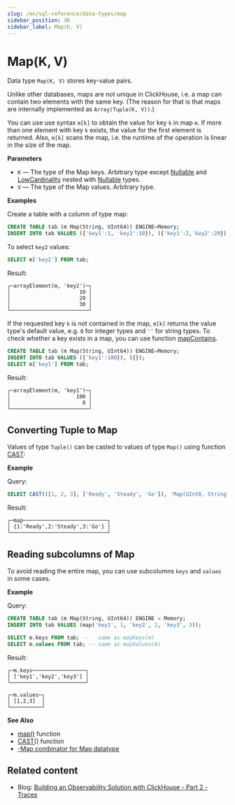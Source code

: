 ```yaml
---
slug: /en/sql-reference/data-types/map
sidebar_position: 36
sidebar_label: Map(K, V)
---
```


# Map(K, V)

Data type `Map(K, V)` stores key-value pairs.

Unlike other databases, maps are not unique in ClickHouse, i.e. a map can contain two elements with the same key.
(The reason for that is that maps are internally implemented as `Array(Tuple(K, V))`.)

You can use use syntax `m[k]` to obtain the value for key `k` in map `m`.
If more than one element with key `k` exists, the value for the first element is returned.
Also, `m[k]` scans the map, i.e. the runtime of the operation is linear in the size of the map.

**Parameters**

- `K` — The type of the Map keys. Arbitrary type except [Nullable](../../sql-reference/data-types/nullable.md) and [LowCardinality](../../sql-reference/data-types/lowcardinality.md) nested with [Nullable](../../sql-reference/data-types/nullable.md) types.
- `V` — The type of the Map values. Arbitrary type.

**Examples**

Create a table with a column of type map:

``` sql
CREATE TABLE tab (m Map(String, UInt64)) ENGINE=Memory;
INSERT INTO tab VALUES ({'key1':1, 'key2':10}), ({'key1':2,'key2':20}), ({'key1':3,'key2':30});
```

To select `key2` values:

```sql
SELECT m['key2'] FROM tab;
```

Result:

```text
┌─arrayElement(m, 'key2')─┐
│                      10 │
│                      20 │
│                      30 │
└─────────────────────────┘
```

If the requested key `k` is not contained in the map, `m[k]` returns the value type's default value, e.g. `0` for integer types and `''` for string types.
To check whether a key exists in a map, you can use function [mapContains](../../sql-reference/functions/tuple-map-functions#mapcontains).

```sql
CREATE TABLE tab (m Map(String, UInt64)) ENGINE=Memory;
INSERT INTO tab VALUES ({'key1':100}), ({});
SELECT m['key1'] FROM tab;
```

Result:

```text
┌─arrayElement(m, 'key1')─┐
│                     100 │
│                       0 │
└─────────────────────────┘
```

## Converting Tuple to Map

Values of type `Tuple()` can be casted to values of type `Map()` using function [CAST](../../sql-reference/functions/type-conversion-functions.md#type_conversion_function-cast):

**Example**

Query:

``` sql
SELECT CAST(([1, 2, 3], ['Ready', 'Steady', 'Go']), 'Map(UInt8, String)') AS map;
```

Result:

``` text
┌─map───────────────────────────┐
│ {1:'Ready',2:'Steady',3:'Go'} │
└───────────────────────────────┘
```

## Reading subcolumns of Map

To avoid reading the entire map, you can use subcolumns `keys` and `values` in some cases.

**Example**

Query:

``` sql
CREATE TABLE tab (m Map(String, UInt64)) ENGINE = Memory;
INSERT INTO tab VALUES (map('key1', 1, 'key2', 2, 'key3', 3));

SELECT m.keys FROM tab; --   same as mapKeys(m)
SELECT m.values FROM tab; -- same as mapValues(m)
```

Result:

``` text
┌─m.keys─────────────────┐
│ ['key1','key2','key3'] │
└────────────────────────┘

┌─m.values─┐
│ [1,2,3]  │
└──────────┘
```

**See Also**

- [map()](../../sql-reference/functions/tuple-map-functions.md#function-map) function
- [CAST()](../../sql-reference/functions/type-conversion-functions.md#type_conversion_function-cast) function
- [-Map combinator for Map datatype](../aggregate-functions/combinators.md#-map)


## Related content

- Blog: [Building an Observability Solution with ClickHouse - Part 2 - Traces](https://clickhouse.com/blog/storing-traces-and-spans-open-telemetry-in-clickhouse)
